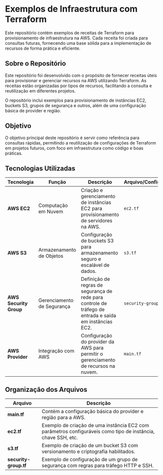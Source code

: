 # Exemplos de Infraestrutura com Terraform

Este repositório contém exemplos de receitas de Terraform para provisionamento de infraestrutura na AWS. Cada receita foi criada para consultas futuras, fornecendo uma base sólida para a implementação de recursos de forma prática e eficiente.

## Sobre o Repositório

Este repositório foi desenvolvido com o propósito de fornecer receitas úteis para provisionar e gerenciar recursos na AWS utilizando Terraform. As receitas estão organizadas por tipos de recursos, facilitando a consulta e reutilização em diferentes projetos.

O repositório inclui exemplos para provisionamento de instâncias EC2, buckets S3, grupos de segurança e outros, além de uma configuração básica de provider e região.

## Objetivo

O objetivo principal deste repositório é servir como referência para consultas rápidas, permitindo a reutilização de configurações de Terraform em projetos futuros, com foco em infraestrutura como código e boas práticas.

## Tecnologias Utilizadas

| Tecnologia          | Função                                        | Descrição                                                                                                                                       | Arquivo/Configuração         |
|---------------------|-----------------------------------------------|-------------------------------------------------------------------------------------------------------------------------------------------------|------------------------------|
| **AWS EC2**         | Computação em Nuvem                           | Criação e gerenciamento de instâncias EC2 para provisionamento de servidores na AWS.                                                            | `ec2.tf`                     |
| **AWS S3**          | Armazenamento de Objetos                      | Configuração de buckets S3 para armazenamento seguro e escalável de dados.                                                                      | `s3.tf`                      |
| **AWS Security Group** | Gerenciamento de Segurança                  | Definição de regras de segurança de rede para controle de tráfego de entrada e saída em instâncias EC2.                                          | `security-group.tf`          |
| **AWS Provider**    | Integração com AWS                            | Configuração do provider da AWS para permitir o gerenciamento de recursos na nuvem.                                                             | `main.tf`                    |

## Organização dos Arquivos

| Arquivo               | Descrição                                                                                                   |
|-----------------------|-------------------------------------------------------------------------------------------------------------|
| **main.tf**           | Contém a configuração básica do provider e região para a AWS.                                                |
| **ec2.tf**            | Exemplo de criação de uma instância EC2 com parâmetros configuráveis como tipo de instância, chave SSH, etc. |
| **s3.tf**             | Exemplo de criação de um bucket S3 com versionamento e criptografia habilitados.                             |
| **security-group.tf**  | Exemplo de configuração de um grupo de segurança com regras para tráfego HTTP e SSH.                        |
